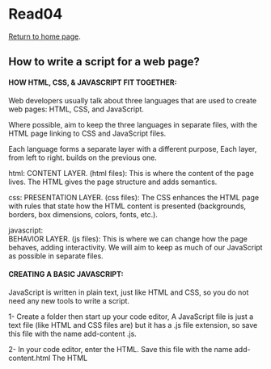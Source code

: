 # Read04

[Return to home page](https://momansi96.github.io/reading-notes/). 


## How to write a script for a web page? 

#### HOW HTML, CSS, & JAVASCRIPT FIT TOGETHER: 

Web developers usually talk about three languages that
are used to create web pages: HTML, CSS, and JavaScript.

Where possible, aim to keep the three languages in separate files, with the HTML page linking to CSS and JavaScript files.

Each language forms a separate layer with a different purpose, Each layer, from left to right. builds on the previous one.

html:
CONTENT LAYER. (html files): 
This is where the content of the page lives. The HTML gives the page structure and adds semantics.

css:
PRESENTATION LAYER. (css files): 
The CSS enhances the HTML page with rules that state how
the HTML content is presented (backgrounds, borders, box
dimensions, colors, fonts, etc.).

javascript:  
BEHAVIOR LAYER. (js files):
This is where we can change how the page behaves, adding
interactivity. We will aim to keep as much of our JavaScript as possible in separate files.


#### CREATING A BASIC JAVASCRIPT: 


JavaScript is written in plain text, just like HTML and CSS, so you do not need any new tools to write a script.

1- Create a folder then start up your code editor, A JavaScript file is just a text file (like HTML and CSS
files are) but it has a .js file extension, so save this file with the name add-content .js. 

2- In your code editor, enter the HTML. Save this file with the name add-content.html The HTML <script> element is used to load the JavaScript file into the page. It has an attribute called src, whose value is the path to the script you created. This tells the browser to find and load the script file (just like the src attribute on an <img> tag).

3- Open the HTML file in your browser. You should see that JavaScript has been added. 

4- view the source code for the page. The source of the web page does not actually show the new element that has been added to the page; it just shows the link to the JavaScript file.

- JAVASCRIPT RUNS WHERE IT IS FOUND IN THE HTML When the browser comes across a <script> element, it stops to load the script and then checks to see if it needs to do anything.


## BASIC JAVASCRIPT INSTRUCTIONS: 


#### STATEMENTS: 

A script is a series of instructions that a computer can follow one by one, Each individual instruction or step is known as a statement, Statements should end with a semicolon.

STATEMENTS ARE INSTRUCTIONS AND EACH ONE STARTS ON A NEW LINE The semicolon also tells the JavaScript interpreter
when a step is over, indicating that it should move to the next step. 


#### COMMENTS: 


You should write comments to explain what your code does.
They help make your code easier to read and understand. This can help you and others who read your code.

MULTI-LINE COMMENTS: To write a comment that stretches over more than one line, you use a multi-line comment, starting with the (* characters and ending with the * /) characters.
Anything between these characters is not processed· by the JavaScript interpreter.


#### WHAT IS A VARIABLE? 


A script will have to temporarily store the bits of information it needs to do its job. It can store this data in variables.

A variable is a good name for this concept because the data stored in a variable can change (or vary) each time a script runs.

- Before you use a variable you need to announce that you want to use them, this involves creating a variable and giving it a name. 
(var name;)

- Once you created the variable you can tell it what kind of information you want to store in it. 
(name = 'Mohammed'; )


#### DATA TYPES: 


JavaScript distinguishes between numbers, strings, and true or false values known as Booleans.

1- NUMERIC DATA TYPE: The numeric data type handles
numbers. 

2- STRING DATA TYPE: The strings data type consists of
letters and other characters.

3- BOOLEAN DATA TYPE: Boolean data types can have one
of two values: true or false. 


#### RULES FOR NAMING VARIABLES: 


- Here are six rules you must always follow when giving a variable a name: 

1- The name must begin with a letter, dollar sign ($), or an
underscore (_). It must not start with a number.

2- The name can contain letters, numbers, dollar sign ($), or an underscore (_). Note that you must not use a dash(-) or a period (.) in a variable name. 

3- You cannot use keywords or reserved words. 

4- All variables are case sensitive, so score and Score would be different variable names, but it is bad practice to create two variables that have the same name using different cases.

5- Use a name that describes the kind of information that the variable stores. 

6- If your variable name is made up of more than one word, use a capital letter for the first letter of every word after the first word.


 
